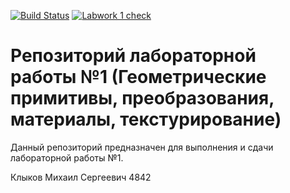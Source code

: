 [![Build Status](https://travis-ci.com/icg-course/icg_labwork1.svg?branch=gh-pages)](https://travis-ci.com/icg-course/icg_labwork1)
[![Labwork 1 check](https://github.com/icg-course/icg_labwork1/workflows/Labwork%201%20check/badge.svg)](https://github.com/icg-course/icg_labwork1/actions?query=workflow%3A%22Labwork+1+check%22)
# Репозиторий лабораторной работы №1 (Геометрические примитивы, преобразования, материалы, текстурирование)

Данный репозиторий предназначен для выполнения и сдачи лабораторной работы №1.

Клыков Михаил Сергеевич 4842



